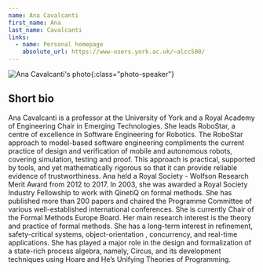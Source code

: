 ```yaml
---
name: Ana Cavalcanti
first_name: Ana
last_name: Cavalcanti
links:
  - name: Personal homepage
    absolute_url: https://www-users.york.ac.uk/~alcc500/
---
```


![Ana Cavalcanti's photo](../../assets/img/ana.jpg){:class="photo-speaker"}


## Short bio

Ana Cavalcanti is a professor at the University of York and a Royal Academy of Engineering Chair in Emerging Technologies. She leads RoboStar, a centre of excellence in Software Engineering for Robotics. The RoboStar approach to model-based software engineering compliments the current practice of design and verification of mobile and autonomous robots, covering simulation, testing and proof. This approach is practical, supported by tools, and yet mathematically rigorous so that it can provide reliable evidence of trustworthiness. Ana held a Royal Society - Wolfson Research Merit Award from 2012 to 2017. In 2003, she was awarded a Royal Society Industry Fellowship to work with QinetiQ on formal methods. She has published more than 200 papers and chaired the Programme Committee of various well-established international conferences. She is currently Chair of the Formal Methods Europe Board. Her main research interest is the theory and practice of formal methods. She has a long-term interest in refinement, safety-critical systems, object-orientation , concurrency, and real-time applications. She has played a major role in the design and formalization of a state-rich process algebra, namely, Circus, and its development techniques using Hoare and He’s Unifying Theories of Programming.